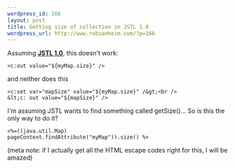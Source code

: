 ```yaml
--- 
wordpress_id: 166
layout: post
title: Getting size of collection in JSTL 1.0
wordpress_url: http://www.robsanheim.com/?p=166
---
```

Assuming <strong><a href="http://jakarta.apache.org/taglibs/doc/standard-1.0-doc/intro.html">JSTL 1.0</a></strong>, this doesn't work:

<code>&lt;c:out value="${myMap.size}" /&gt;</code>

and neither does this

<code>&lt;c:set var="mapSize" value="${myMap.size}" /&gt;<br />
&lt;c: out value="${mapSize}" /&gt;</code>

I'm assuming JSTL wants to find something called getSize()...
So is this the only way to do it?

<code>&lt;%=((java.util.Map) pageContext.findAttribute("myMap")).size() %&gt;</code>

(meta note: if I actually get all the HTML escape codes right for this, I will be amazed)
